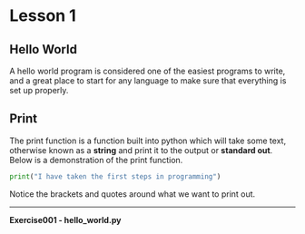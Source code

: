 # Lesson 1

## Hello World

A hello world program is considered one of the easiest programs to write, and a
great place to start for any language to make sure that everything is set up
properly.

## Print

The print function is a function built into python which will take some text,
otherwise known as a **string** and print it to the output or **standard out**.
Below is a demonstration of the print function.

```python
print("I have taken the first steps in programming")
```

Notice the brackets and quotes around what we want to print out.

---
**Exercise001 - hello_world.py**
